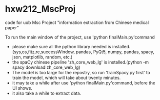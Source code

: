 # hxw212_MscProj
code for uob Msc Project "information extraction from Chinese medical paper"

To run the main window of the project, use 'python finalMain.py'command

* please make sure all the python library needed is installed. (sys,os,fitz,re,successWindow, pandas, PyQt5, numpy, pandas, spacy, json, matplotlib, random, etc.) 
* the spaCy chinese pipeline 'zh_core_web_lg' is installed.(python -m spacy download zh_core_web_lg)
* The model is too large for the repostry, so run 'trainSpacy.py first' to train the model, which will take about twenty minutes.
* it may take a while after use 'python finalMain.py'command, before the UI shows.
* it also take a while to extract data.
